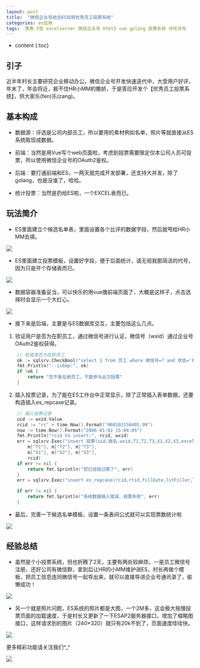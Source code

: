 ```yaml
---
layout: post
title:  "微信企业号结合ES玩转优秀员工投票系统"
categories: es应用
tags:  聚表 X哲 excelserver 微信企业号 Html5 vue golang 投票系统 评优评先
---
```


* content
{:toc}

## 引子
近半年村长主要研究企业移动办公，微信企业号开发快速迭代中，大受用户好评，年末了，年会将近，捱不住HR小MM的撒娇，于是答应开发个【优秀员工投票系统】，供大家乐(fen)乐(zang)。

## 基本构成
* 数据源：评选是公司内部员工，所以要用的素材例如名单，照片等就直接从ES系统取现成数据。

* 前端：当然是用Vue写个web页面啦，考虑到投票需要限定仅本公司人员可投票，所以使用微信企业号的OAuth2鉴权。

* 后端：要打通前端和ES，一两天就完成开发部署，还支持大并发，除了golang，也是没谁了，哈哈。

* 统计投票：当然是扔给ES啦，一个EXCEL表而已。

## 玩法简介
* ES里面建立个候选名单表，里面设置各个比评的数据字段，然后就甩给HR小MM去填。

![](/img/log4-1.jpg)

* ES里面建立投票模板，设置好字段，便于后面统计，请无视我那简洁的代号，因为只是开个存储表而已。

![](/img/log4-2.jpg)

* 数据容器准备妥当，可以快乐的用vue撸前端页面了，大概是这样子，点击选择时会显示一个大红心。

![](/img/log4-3.jpg)

* 接下来是后端，主要是与ES数据库交互，主要包括这么几点。

 1. 验证用户是否为在职员工，通过微信号进行认证，微信号（wxid）通过企业号OAuth2鉴权获得。

```go
    // 检查是否为在职员工
    ok := sqlsrv.CheckBool("select 1 from 员工 where 微信号=? and 状态='在职' ", wxid.Value)
    fmt.Println("--isEmp:", ok)
    if !ok {
        return "您不是在册员工，不能参与此次投票"
    }
```

 2. 插入投票记录，为了能在ES工作台中正常显示，除了正常插入表单数据，还要构造插入es_repcase记录。

```go
    // 插入投票记录
    uid := wxid.Value
    rcid := "rc" + time.Now().Format("060102150405.99")
    now := time.Now().Format("2006-01-02 15:04:05")
    fmt.Println("rcid to insert:", rcid, wxid)
    err = sqlsrv.Exec("insert 投票(uid,姓名,wxid,T1,T2,T3,X1,X2,X3,excelserverrcid,excelserverrtid) values(?,?,?,?,?,?,?,?,?,?,549.1)", uid, m["姓名"], wxid.Value,
        m["T1"], m["T2"], m["T3"],
        m["X1"], m["X2"], m["X3"],
        rcid)
    if err != nil {
        return fmt.Sprintln("您已经投过票了", err)
    }
    err = sqlsrv.Exec("insert es_repcase(rcid,rtid,fillDate,lstFiller,lstFillerName,lstFillDate) values(?,549.1,?,1,'sys',?)", rcid, now, now)

    if err != nil {
        return fmt.Sprintln("系统数据插入错误，投票失败", err)
    }
```

* 最后，完善一下候选名单模板，设置一条表间公式就可以实现票数统计啦

![](/img/log4-4.jpg)

## 经验总结
* 虽然是个小投票系统，但也折腾了2天，主要有两处较麻烦，一是员工微信号注册，还好公司有微信群，拿到后让HR的小MM维护进ES，村长再做个模板，把员工信息连同微信号一起导出来，就可以直接导进企业号通讯录了，偷懒成功！

![](/img/log4-5.jpg)

* 另一个就是照片问题，ES系统的照片都是大图，一个2M多，这会极大拖慢投票页面的加载速度，于是村长又更新了一下ESAP2服务器接口，增加了缩略图接口，这样请求到的图片（240*320）就只有20k不到了，页面速度哇哇快。

![](/img/log4-6.jpg)


更多精彩功能请关注我们^_^

![](/img/wx.jpg)
